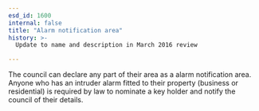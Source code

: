 ```yaml
---
esd_id: 1600
internal: false
title: "Alarm notification area"
history: >-
  Update to name and description in March 2016 review

---
```


The council can declare any part of their area as a alarm notification area.  Anyone who has an intruder alarm fitted to their property (business or residential) is required by law to nominate a key holder and notify the council of their details.

